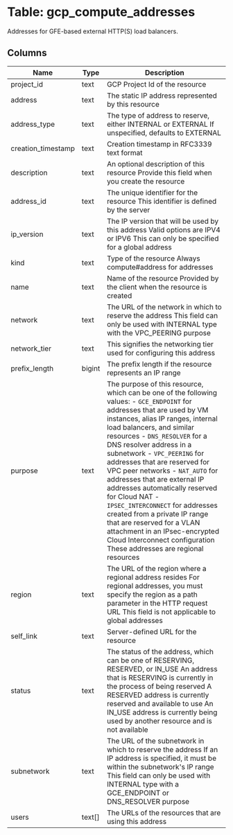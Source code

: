 
# Table: gcp_compute_addresses
Addresses for GFE-based external HTTP(S) load balancers.
## Columns
| Name        | Type           | Description  |
| ------------- | ------------- | -----  |
|project_id|text|GCP Project Id of the resource|
|address|text|The static IP address represented by this resource|
|address_type|text|The type of address to reserve, either INTERNAL or EXTERNAL If unspecified, defaults to EXTERNAL|
|creation_timestamp|text|Creation timestamp in RFC3339 text format|
|description|text|An optional description of this resource Provide this field when you create the resource|
|address_id|text|The unique identifier for the resource This identifier is defined by the server|
|ip_version|text|The IP version that will be used by this address Valid options are IPV4 or IPV6 This can only be specified for a global address|
|kind|text|Type of the resource Always compute#address for addresses|
|name|text|Name of the resource Provided by the client when the resource is created|
|network|text|The URL of the network in which to reserve the address This field can only be used with INTERNAL type with the VPC_PEERING purpose|
|network_tier|text|This signifies the networking tier used for configuring this address|
|prefix_length|bigint|The prefix length if the resource represents an IP range|
|purpose|text|The purpose of this resource, which can be one of the following values: - `GCE_ENDPOINT` for addresses that are used by VM instances, alias IP ranges, internal load balancers, and similar resources - `DNS_RESOLVER` for a DNS resolver address in a subnetwork - `VPC_PEERING` for addresses that are reserved for VPC peer networks - `NAT_AUTO` for addresses that are external IP addresses automatically reserved for Cloud NAT - `IPSEC_INTERCONNECT` for addresses created from a private IP range that are reserved for a VLAN attachment in an IPsec-encrypted Cloud Interconnect configuration These addresses are regional resources|
|region|text|The URL of the region where a regional address resides For regional addresses, you must specify the region as a path parameter in the HTTP request URL This field is not applicable to global addresses|
|self_link|text|Server-defined URL for the resource|
|status|text|The status of the address, which can be one of RESERVING, RESERVED, or IN_USE An address that is RESERVING is currently in the process of being reserved A RESERVED address is currently reserved and available to use An IN_USE address is currently being used by another resource and is not available|
|subnetwork|text|The URL of the subnetwork in which to reserve the address If an IP address is specified, it must be within the subnetwork's IP range This field can only be used with INTERNAL type with a GCE_ENDPOINT or DNS_RESOLVER purpose|
|users|text[]|The URLs of the resources that are using this address|

